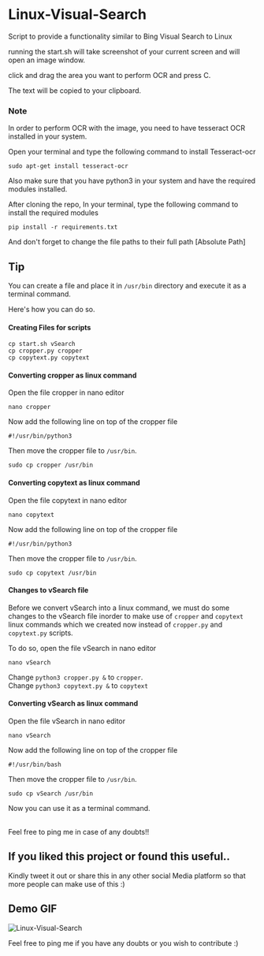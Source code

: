 # Linux-Visual-Search
Script to provide a functionality similar to Bing Visual Search to Linux

running the start.sh will take screenshot of your current screen and will open an image window.

click and drag the area you want to perform OCR and press C.

The text will be copied to your clipboard.

### Note

In order to perform OCR with the image, you need to have tesseract OCR installed in your system.

Open your terminal and type the following command to install Tesseract-ocr

```
sudo apt-get install tesseract-ocr
```

Also make sure that you have python3 in your system and have the required modules installed. 

After cloning the repo, In your terminal, type the following command to install the required modules

```
pip install -r requirements.txt
```

And don't forget to change the file paths to their full path [Absolute Path]

## Tip
You can create a file and place it in ```/usr/bin``` directory and execute it as a terminal command. </br>

Here's how you can do so. </br>
#### Creating Files for scripts
```
cp start.sh vSearch
cp cropper.py cropper
cp copytext.py copytext
```
#### Converting cropper as linux command
Open the file cropper in nano editor
```
nano cropper
```
Now add the following line on top of the cropper file
```
#!/usr/bin/python3
```
Then move the cropper file to ```/usr/bin```.
```
sudo cp cropper /usr/bin
```
#### Converting copytext as linux command
Open the file copytext in nano editor
```
nano copytext
```
Now add the following line on top of the cropper file
```
#!/usr/bin/python3
```
Then move the cropper file to ```/usr/bin```.
```
sudo cp copytext /usr/bin
```
#### Changes to vSearch file
Before we convert vSearch into a linux command, we must do some changes to the vSearch file inorder to make use of ```cropper``` and ```copytext``` linux commands which we created now instead of ```cropper.py``` and ```copytext.py``` scripts. </br>

To do so, open the file vSearch in nano editor
```
nano vSearch
```
Change ```python3 cropper.py &``` to ```cropper```. </br>
Change ```python3 copytext.py &``` to ```copytext``` </br>

#### Converting vSearch as linux command
Open the file vSearch in nano editor
```
nano vSearch
```
Now add the following line on top of the cropper file
```
#!/usr/bin/bash
```
Then move the cropper file to ```/usr/bin```.
```
sudo cp vSearch /usr/bin
```
Now you can use it as a terminal command. </br></br>

Feel free to ping me in case of any doubts!!
## If you liked this project or found this useful..

Kindly tweet it out or share this in any other social Media platform so that more people can make use of this :)

## Demo GIF

![Linux-Visual-Search](https://user-images.githubusercontent.com/74530357/120639861-73f90880-c48f-11eb-8a3d-398eba5303c3.gif)


Feel free to ping me if you have any doubts or you wish to contribute :)
